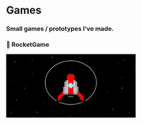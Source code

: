 # Games
### Small games / prototypes I've made.

### 🚀 RocketGame

<img src="https://raw.githubusercontent.com/tketonen/Games/master/rocketgame_media/Rocketgame.png" width ="350" />
